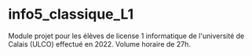 # info5_classique_L1

Module projet pour les élèves de license 1 informatique de l'université de Calais (ULCO) effectué en 2022.
Volume horaire de 27h.
